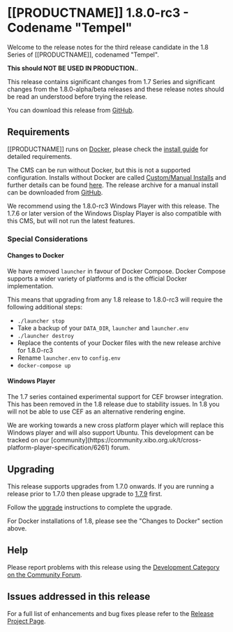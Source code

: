 <!--toc=getting_started-->

# [[PRODUCTNAME]] 1.8.0-rc3 - Codename "Tempel"

Welcome to the release notes for the third release candidate in the 1.8 Series of
[[PRODUCTNAME]], codenamed "Tempel".

 **This should NOT BE USED IN PRODUCTION.**.

This release contains significant changes from 1.7 Series and significant
changes from the 1.8.0-alpha/beta releases and these release notes should be read an
understood before trying the release.

You can download this release from
[GitHub](https://github.com/xibosignage/xibo-docker/releases/tag/1.8.0-rc3).

## Requirements

[[PRODUCTNAME]] runs on [Docker](install_docker.html), please check the [install guide](install_cms.html) 
for detailed requirements.

The CMS can be run without Docker, but this is not a supported configuration. Installs without
Docker are called [Custom/Manual Installs](manual_install.html) and further details can be found
[here](manual_install.html). The release archive for a manual install can be downloaded from
[GitHub](https://github.com/xibosignage/xibo-cms/releases/tag/1.8.0-rc3).

We recommend using the 1.8.0-rc3 Windows Player with this release. The 1.7.6 or
later version of the Windows Display Player is also compatible with this CMS,
but will not run the latest features.

### Special Considerations

#### Changes to Docker
We have removed `launcher` in favour of Docker Compose. Docker Compose supports a wider variety of platforms
and is the official Docker implementation.

This means that upgrading from any 1.8 release to 1.8.0-rc3 will require the following additional steps:
 
 - `./launcher stop`
 - Take a backup of your `DATA_DIR`, `launcher` and `launcher.env`
 - `./launcher destroy`
 - Replace the contents of your Docker files with the new release archive for 1.8.0-rc3
 - Rename `launcher.env` to `config.env`
 - `docker-compose up`


#### Windows Player

The 1.7 series contained experimental support for CEF browser integration. This
has been removed in the 1.8 release due to stability issues. In 1.8 you will
not be able to use CEF as an alternative rendering engine.

<nonwhite>
We are working towards a new cross platform player which will replace this
Windows player and will also support Ubuntu. This development can be tracked
on our [community](https://community.xibo.org.uk/t/cross-platform-player-specification/6261)
forum.
</nonwhite>

## Upgrading

This release supports upgrades from 1.7.0 onwards. If you are running a release
prior to 1.7.0 then please upgrade to [1.7.9](release_notes_1.7.9.html) first.

Follow the [upgrade](upgrade.html) instructions to complete the upgrade.

For Docker installations of 1.8, please see the "Changes to Docker" section above.

## Help

Please report problems with this release using the [Development Category on the
Community Forum](https://community.xibo.org.uk/c/dev).

## Issues addressed in this release

For a full list of enhancements and bug fixes please refer to the [Release
Project
Page](https://github.com/xibosignage/xibo/issues?q=milestone%3A1.8.0-rc3+is%3Aclosed).
